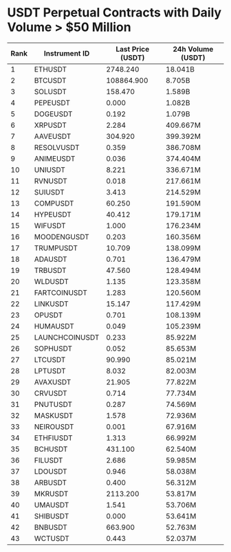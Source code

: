 # USDT Perpetual Contracts with Daily Volume > $50 Million

| Rank | Instrument ID | Last Price (USDT) | 24h Volume (USDT) |
|------|---------------|-------------------|-------------------|
| 1 | ETHUSDT | 2748.240 | 18.041B |
| 2 | BTCUSDT | 108864.900 | 8.705B |
| 3 | SOLUSDT | 158.470 | 1.589B |
| 4 | PEPEUSDT | 0.000 | 1.082B |
| 5 | DOGEUSDT | 0.192 | 1.079B |
| 6 | XRPUSDT | 2.284 | 409.667M |
| 7 | AAVEUSDT | 304.920 | 399.392M |
| 8 | RESOLVUSDT | 0.359 | 386.708M |
| 9 | ANIMEUSDT | 0.036 | 374.404M |
| 10 | UNIUSDT | 8.221 | 336.671M |
| 11 | RVNUSDT | 0.018 | 217.661M |
| 12 | SUIUSDT | 3.413 | 214.529M |
| 13 | COMPUSDT | 60.250 | 191.590M |
| 14 | HYPEUSDT | 40.412 | 179.171M |
| 15 | WIFUSDT | 1.000 | 176.234M |
| 16 | MOODENGUSDT | 0.203 | 160.356M |
| 17 | TRUMPUSDT | 10.709 | 138.099M |
| 18 | ADAUSDT | 0.701 | 136.479M |
| 19 | TRBUSDT | 47.560 | 128.494M |
| 20 | WLDUSDT | 1.135 | 123.358M |
| 21 | FARTCOINUSDT | 1.283 | 120.560M |
| 22 | LINKUSDT | 15.147 | 117.429M |
| 23 | OPUSDT | 0.701 | 108.139M |
| 24 | HUMAUSDT | 0.049 | 105.239M |
| 25 | LAUNCHCOINUSDT | 0.233 | 85.922M |
| 26 | SOPHUSDT | 0.052 | 85.653M |
| 27 | LTCUSDT | 90.990 | 85.021M |
| 28 | LPTUSDT | 8.032 | 82.003M |
| 29 | AVAXUSDT | 21.905 | 77.822M |
| 30 | CRVUSDT | 0.714 | 77.734M |
| 31 | PNUTUSDT | 0.287 | 74.569M |
| 32 | MASKUSDT | 1.578 | 72.936M |
| 33 | NEIROUSDT | 0.001 | 67.916M |
| 34 | ETHFIUSDT | 1.313 | 66.992M |
| 35 | BCHUSDT | 431.100 | 62.540M |
| 36 | FILUSDT | 2.686 | 59.985M |
| 37 | LDOUSDT | 0.946 | 58.038M |
| 38 | ARBUSDT | 0.400 | 56.312M |
| 39 | MKRUSDT | 2113.200 | 53.817M |
| 40 | UMAUSDT | 1.541 | 53.706M |
| 41 | SHIBUSDT | 0.000 | 53.641M |
| 42 | BNBUSDT | 663.900 | 52.763M |
| 43 | WCTUSDT | 0.443 | 52.037M |

